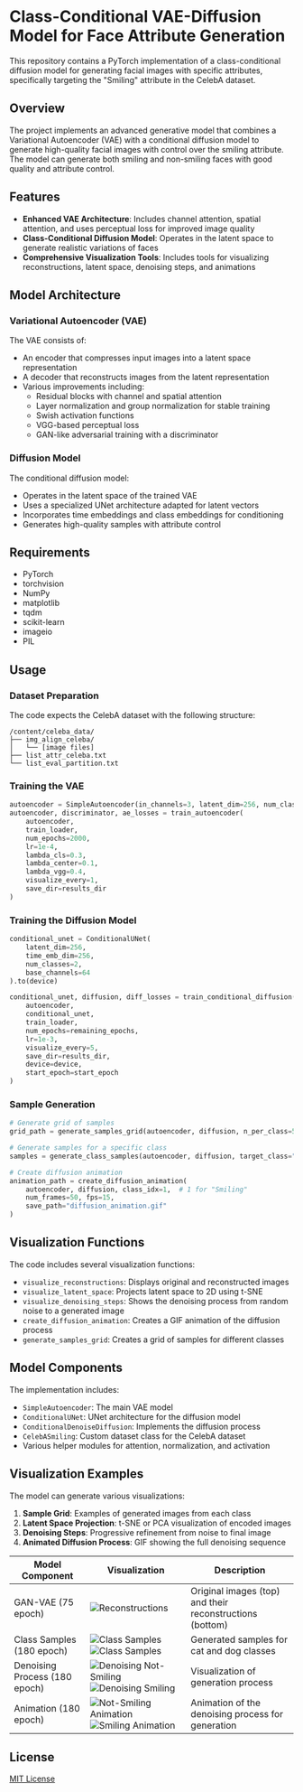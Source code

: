 # Class-Conditional VAE-Diffusion Model for Face Attribute Generation

This repository contains a PyTorch implementation of a class-conditional diffusion model for generating facial images with specific attributes, specifically targeting the "Smiling" attribute in the CelebA dataset.

## Overview

The project implements an advanced generative model that combines a Variational Autoencoder (VAE) with a conditional diffusion model to generate high-quality facial images with control over the smiling attribute. The model can generate both smiling and non-smiling faces with good quality and attribute control.

## Features

- **Enhanced VAE Architecture**: Includes channel attention, spatial attention, and uses perceptual loss for improved image quality
- **Class-Conditional Diffusion Model**: Operates in the latent space to generate realistic variations of faces
- **Comprehensive Visualization Tools**: Includes tools for visualizing reconstructions, latent space, denoising steps, and animations

## Model Architecture

### Variational Autoencoder (VAE)

The VAE consists of:
- An encoder that compresses input images into a latent space representation
- A decoder that reconstructs images from the latent representation
- Various improvements including:
  - Residual blocks with channel and spatial attention
  - Layer normalization and group normalization for stable training
  - Swish activation functions
  - VGG-based perceptual loss
  - GAN-like adversarial training with a discriminator

### Diffusion Model

The conditional diffusion model:
- Operates in the latent space of the trained VAE
- Uses a specialized UNet architecture adapted for latent vectors
- Incorporates time embeddings and class embeddings for conditioning
- Generates high-quality samples with attribute control

## Requirements

- PyTorch
- torchvision
- NumPy
- matplotlib
- tqdm
- scikit-learn
- imageio
- PIL

## Usage

### Dataset Preparation

The code expects the CelebA dataset with the following structure:
```
/content/celeba_data/
├── img_align_celeba/
│   └── [image files]
├── list_attr_celeba.txt
└── list_eval_partition.txt
```

### Training the VAE

```python
autoencoder = SimpleAutoencoder(in_channels=3, latent_dim=256, num_classes=2).to(device)
autoencoder, discriminator, ae_losses = train_autoencoder(
    autoencoder,
    train_loader,
    num_epochs=2000,
    lr=1e-4,
    lambda_cls=0.3,
    lambda_center=0.1,
    lambda_vgg=0.4,
    visualize_every=1,
    save_dir=results_dir
)
```

### Training the Diffusion Model

```python
conditional_unet = ConditionalUNet(
    latent_dim=256,
    time_emb_dim=256,
    num_classes=2,
    base_channels=64
).to(device)

conditional_unet, diffusion, diff_losses = train_conditional_diffusion(
    autoencoder, 
    conditional_unet, 
    train_loader, 
    num_epochs=remaining_epochs, 
    lr=1e-3,
    visualize_every=5,
    save_dir=results_dir,
    device=device,
    start_epoch=start_epoch
)
```

### Sample Generation

```python
# Generate grid of samples
grid_path = generate_samples_grid(autoencoder, diffusion, n_per_class=5, save_dir=results_dir)

# Generate samples for a specific class
samples = generate_class_samples(autoencoder, diffusion, target_class="Smiling", num_samples=5)

# Create diffusion animation
animation_path = create_diffusion_animation(
    autoencoder, diffusion, class_idx=1,  # 1 for "Smiling"
    num_frames=50, fps=15,
    save_path="diffusion_animation.gif"
)
```

## Visualization Functions

The code includes several visualization functions:
- `visualize_reconstructions`: Displays original and reconstructed images
- `visualize_latent_space`: Projects latent space to 2D using t-SNE
- `visualize_denoising_steps`: Shows the denoising process from random noise to a generated image
- `create_diffusion_animation`: Creates a GIF animation of the diffusion process
- `generate_samples_grid`: Creates a grid of samples for different classes

## Model Components

The implementation includes:
- `SimpleAutoencoder`: The main VAE model
- `ConditionalUNet`: UNet architecture for the diffusion model
- `ConditionalDenoiseDiffusion`: Implements the diffusion process
- `CelebASmiling`: Custom dataset class for the CelebA dataset
- Various helper modules for attention, normalization, and activation

## Visualization Examples

The model can generate various visualizations:

1. **Sample Grid**: Examples of generated images from each class
2. **Latent Space Projection**: t-SNE or PCA visualization of encoded images
3. **Denoising Steps**: Progressive refinement from noise to final image
4. **Animated Diffusion Process**: GIF showing the full denoising sequence

 Model Component | Visualization | Description |
|-----------------|---------------|-------------|
| GAN-VAE (75 epoch) | ![Reconstructions](https://github.com/ynyeh0221/celebA-generative-latent-diffusion-model/blob/main/v1/output/reconstruction/vae_reconstruction_epoch_75.png) | Original images (top) and their reconstructions (bottom) |
| Class Samples (180 epoch) | ![Class Samples](https://github.com/ynyeh0221/celebA-generative-latent-diffusion-model/blob/main/v2/output/diffusion_sample_result/sample_class_Not%20Smiling_epoch_180.png)![Class Samples](https://github.com/ynyeh0221/celebA-generative-latent-diffusion-model/blob/main/v2/output/diffusion_sample_result/sample_class_Smiling_epoch_180.png) | Generated samples for cat and dog classes |
| Denoising Process (180 epoch) | ![Denoising Not-Smiling](https://github.com/ynyeh0221/celebA-generative-latent-diffusion-model/blob/main/v2/output/diffusion_path/denoising_path_Not%20Smiling_epoch_180.png)![Denoising Smiling](https://github.com/ynyeh0221/celebA-generative-latent-diffusion-model/blob/main/v2/output/diffusion_path/denoising_path_Smiling_epoch_180.png)  | Visualization of generation process |
| Animation (180 epoch) | ![Not-Smiling Animation](https://github.com/ynyeh0221/celebA-generative-latent-diffusion-model/blob/main/v2/output/animination/diffusion_animation_Not%20Smiling_epoch_180.gif)![Smiling Animation](https://github.com/ynyeh0221/celebA-generative-latent-diffusion-model/blob/main/v2/output/animination/diffusion_animation_Smiling_epoch_180.gif) | Animation of the denoising process for generation |


## License

[MIT License](LICENSE)
